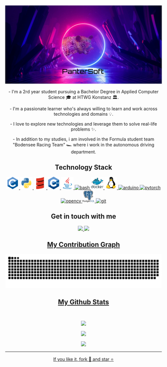 <!--  https://PanterSoft.github.io/portfolio/  -->
<p align="center">

</p align="center">
  <img src="https://github.com/PanterSoft/PanterSoft/blob/main/images/banner_name.png" />


<p align="center">
  - I'm a 2rd year student pursuing a Bachelor Degree in Applied Computer Science 🎓 at HTWG Konstanz 🏛.
</p>
<p align="center">
  - I'm a passionate learner who's always willing to learn and work across technologies and domains 💡.
</p>
<p align="center">
  - I love to explore new technologies and leverage them to solve real-life problems ✨.
</p>
<p align="center">
  - In addition to my studies, i am involved in the Formula student team "Bodensee Racing Team" 🏎 where i work in the autonomous driving department.
</p>

<h2 align="center"> Technology Stack </h2>

<p align="center">
<a href="https://www.cprogramming.com/" target="_blank" rel="noreferrer"> <img src="https://raw.githubusercontent.com/devicons/devicon/master/icons/c/c-original.svg" alt="c" width="40" height="40"/> </a>
<a href="https://www.python.org" target="_blank" rel="noreferrer"> <img src="https://raw.githubusercontent.com/devicons/devicon/master/icons/python/python-original.svg" alt="python" width="40" height="40"/> </a>
<a href="https://www.scala-lang.org" target="_blank" rel="noreferrer"> <img src="https://raw.githubusercontent.com/devicons/devicon/master/icons/scala/scala-original.svg" alt="scala" width="40" height="40"/> </a>
<a href="https://www.w3schools.com/cpp/" target="_blank" rel="noreferrer"> <img src="https://raw.githubusercontent.com/devicons/devicon/master/icons/cplusplus/cplusplus-original.svg" alt="cplusplus" width="40" height="40"/> </a>
<a href="https://www.java.com" target="_blank" rel="noreferrer"> <img src="https://raw.githubusercontent.com/devicons/devicon/master/icons/java/java-original.svg" alt="java" width="40" height="40"/> </a>
<a href="https://www.gnu.org/software/bash/" target="_blank" rel="noreferrer"> <img src="https://www.vectorlogo.zone/logos/gnu_bash/gnu_bash-icon.svg" alt="bash" width="40" height="40"/> </a>
<a href="https://www.docker.com/" target="_blank" rel="noreferrer"> <img src="https://raw.githubusercontent.com/devicons/devicon/master/icons/docker/docker-original-wordmark.svg" alt="docker" width="40" height="40"/> </a>
<a href="https://www.linux.org/" target="_blank" rel="noreferrer"> <img src="https://raw.githubusercontent.com/devicons/devicon/master/icons/linux/linux-original.svg" alt="linux" width="40" height="40"/> </a>
<a href="https://www.arduino.cc/" target="_blank" rel="noreferrer"> <img src="https://cdn.worldvectorlogo.com/logos/arduino-1.svg" alt="arduino" width="40" height="40"/> </a>
<a href="https://pytorch.org/" target="_blank" rel="noreferrer"> <img src="https://www.vectorlogo.zone/logos/pytorch/pytorch-icon.svg" alt="pytorch" width="40" height="40"/> </a>
<a href="https://opencv.org/" target="_blank" rel="noreferrer"> <img src="https://www.vectorlogo.zone/logos/opencv/opencv-icon.svg" alt="opencv" width="40" height="40"/> </a>
<a href="https://www.postgresql.org" target="_blank" rel="noreferrer"> <img src="https://raw.githubusercontent.com/devicons/devicon/master/icons/postgresql/postgresql-original-wordmark.svg" alt="postgresql" width="40" height="40"/> </a>
<a href="https://git-scm.com/" target="_blank" rel="noreferrer"> <img src="https://www.vectorlogo.zone/logos/git-scm/git-scm-icon.svg" alt="git" width="40" height="40"/> </a>
</p>

<h2 align="center"> Get in touch with me </h2>

<p align="center">
  <a href="mailto: mattesnico@gmail.com">
    <img src="https://img.shields.io/badge/-PanterSoft-c14438?style=flat-square&logo=Gmail&logoColor=white&link=mailto:mattesnico@gmail.com"/>
  </a>
  <a href="https://www.linkedin.com/in/mattes-nico-807b9a251/">
  <img src="https://img.shields.io/badge/-PanterSoft-blue?style=flat-square&logo=Linkedin&logoColor=white&link=https://www.linkedin.com/in/mattes-nico-807b9a251/"/>
</p>

<h2 align="center"> My Contribution Graph </h2>
<p align="center">
  <picture>
  <source media="(prefers-color-scheme: dark)" srcset="https://github.com/PanterSoft/PanterSoft/raw/output/github-snake-dark.svg">
  <source media="(prefers-color-scheme: light)" srcset="https://github.com/PanterSoft/PanterSoft/raw/output/github-snake.svg">
  <img alt="github-snake" src="github-snake.svg">
  </picture>
</p>

<h2 align="center"> My Github Stats </h2>
<br>
<p align = "center">
  <img  src = "https://github-readme-stats.vercel.app/api?username=PanterSoft&show_icons=true&theme=chartreuse-dark&line_height=27">
</p>
<p align = "center">
  <img src = "https://github-readme-stats.vercel.app/api/top-langs/?username=PanterSoft&hide=&theme=chartreuse-dark">
</p>
<p align = "center">
 <img  src="https://github-readme-streak-stats.herokuapp.com/?user=PanterSoft&show_icons=true&locale=en&layout=compact&theme=chartreuse-dark&line_height=0" />
</p>
<hr>
<p align="center"> If you like it, fork 🍴 and star ⭐ </p>